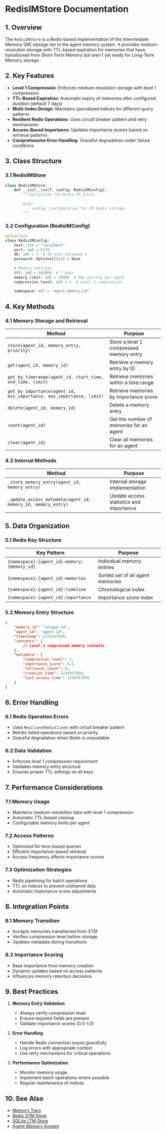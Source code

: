 # **RedisIMStore Documentation**

## **1. Overview**

The `RedisIMStore` is a Redis-based implementation of the Intermediate Memory (IM) storage tier in the agent memory system. It provides medium-resolution storage with TTL-based expiration for memories that have transitioned from Short-Term Memory but aren't yet ready for Long-Term Memory storage.

## **2. Key Features**

- **Level 1 Compression**: Enforces medium-resolution storage with level 1 compression
- **TTL-Based Expiration**: Automatic expiry of memories after configured duration (default 7 days)
- **Multi-Index Design**: Maintains specialized indices for different query patterns
- **Resilient Redis Operations**: Uses circuit breaker pattern and retry mechanisms
- **Access-Based Importance**: Updates importance scores based on retrieval patterns
- **Comprehensive Error Handling**: Graceful degradation under failure conditions

## **3. Class Structure**

### **3.1 RedisIMStore**

```python
class RedisIMStore:
    def __init__(self, config: RedisIMConfig):
        """Initialize the Redis IM store.
        
        Args:
            config: Configuration for IM Redis storage
        """
```

### **3.2 Configuration (RedisIMConfig)**

```python
@dataclass
class RedisIMConfig:
    host: str = "localhost"
    port: int = 6379
    db: int = 1  # IM uses database 1
    password: Optional[str] = None
    
    # Memory settings
    ttl: int = 604800  # 7 days
    memory_limit: int = 10000  # Max entries per agent
    compression_level: int = 1  # Level 1 compression
    
    namespace: str = "agent_memory:im"
```

## **4. Key Methods**

### **4.1 Memory Storage and Retrieval**

| Method | Purpose |
|--------|---------|
| `store(agent_id, memory_entry, priority)` | Store a level 1 compressed memory entry |
| `get(agent_id, memory_id)` | Retrieve a memory entry by ID |
| `get_by_timerange(agent_id, start_time, end_time, limit)` | Retrieve memories within a time range |
| `get_by_importance(agent_id, min_importance, max_importance, limit)` | Retrieve memories by importance score |
| `delete(agent_id, memory_id)` | Delete a memory entry |
| `count(agent_id)` | Get the number of memories for an agent |
| `clear(agent_id)` | Clear all memories for an agent |

### **4.2 Internal Methods**

| Method | Purpose |
|--------|---------|
| `_store_memory_entry(agent_id, memory_entry)` | Internal storage implementation |
| `_update_access_metadata(agent_id, memory_id, memory_entry)` | Update access statistics and importance |

## **5. Data Organization**

### **5.1 Redis Key Structure**

| Key Pattern | Purpose |
|-------------|---------|
| `{namespace}:{agent_id}:memory:{memory_id}` | Individual memory entries |
| `{namespace}:{agent_id}:memories` | Sorted set of all agent memories |
| `{namespace}:{agent_id}:timeline` | Chronological index |
| `{namespace}:{agent_id}:importance` | Importance score index |

### **5.2 Memory Entry Structure**

```json
{
    "memory_id": "unique-id",
    "agent_id": "agent-id",
    "timestamp": 1234567890,
    "contents": {
        // Level 1 compressed memory contents
    },
    "metadata": {
        "compression_level": 1,
        "importance_score": 0.5,
        "retrieval_count": 0,
        "creation_time": 1234567890,
        "last_access_time": 1234567890
    }
}
```

## **6. Error Handling**

### **6.1 Redis Operation Errors**

- Uses `ResilientRedisClient` with circuit breaker pattern
- Retries failed operations based on priority
- Graceful degradation when Redis is unavailable

### **6.2 Data Validation**

- Enforces level 1 compression requirement
- Validates memory entry structure
- Ensures proper TTL settings on all keys

## **7. Performance Considerations**

### **7.1 Memory Usage**

- Maintains medium-resolution data with level 1 compression
- Automatic TTL-based cleanup
- Configurable memory limits per agent

### **7.2 Access Patterns**

- Optimized for time-based queries
- Efficient importance-based retrieval
- Access frequency affects importance scores

### **7.3 Optimization Strategies**

- Redis pipelining for batch operations
- TTL on indices to prevent orphaned data
- Automatic importance score adjustments

## **8. Integration Points**

### **8.1 Memory Transition**

- Accepts memories transitioned from STM
- Verifies compression level before storage
- Updates metadata during transitions

### **8.2 Importance Scoring**

- Base importance from memory creation
- Dynamic updates based on access patterns
- Influences memory retention decisions

## **9. Best Practices**

1. **Memory Entry Validation**
   - Always verify compression level
   - Ensure required fields are present
   - Validate importance scores (0.0-1.0)

2. **Error Handling**
   - Handle Redis connection issues gracefully
   - Log errors with appropriate context
   - Use retry mechanisms for critical operations

3. **Performance Optimization**
   - Monitor memory usage
   - Implement batch operations where possible
   - Regular maintenance of indices

## **10. See Also**

- [Memory Tiers](memory_tiers.md)
- [Redis STM Store](redis_stm_store.md)
- [SQLite LTM Store](sqlite_ltm_store.md)
- [Agent Memory System](agent_memory_system.md) 